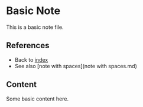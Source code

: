 # Basic Note

This is a basic note file.

## References
- Back to [index](index.md)
- See also [note with spaces](note with spaces.md)

## Content
Some basic content here. 